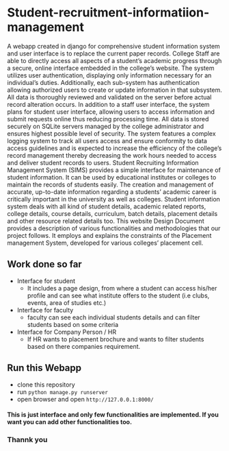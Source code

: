 # Student-recruitment-informatiion-management
A webapp created in django for comprehensive student information system and user
interface is to replace the current paper records. College Staff are able to directly access all
aspects of a student’s academic progress through a secure, online interface embedded in the
college’s website. The system utilizes user authentication, displaying only information
necessary for an individual’s duties. Additionally, each sub-system has authentication
allowing authorized users to create or update information in that subsystem. All data is
thoroughly reviewed and validated on the server before actual record alteration occurs. In
addition to a staff user interface, the system plans for student user interface, allowing users to
access information and submit requests online thus reducing processing time. All data is
stored securely on SQLite servers managed by the college administrator and ensures highest
possible level of security. The system features a complex logging system to track all users
access and ensure conformity to data access guidelines and is expected to increase the
efficiency of the college’s record management thereby decreasing the work hours needed to
access and deliver student records to users.
Student Recruiting Information Management System (SIMS) provides a simple interface for
maintenance of student information. It can be used by educational institutes or colleges to
maintain the records of students easily. The creation and management of accurate, up-to-date
information regarding a students’ academic career is critically important in the university as
well as colleges. Student information system deals with all kind of student details, academic
related reports, college details, course details, curriculum, batch details, placement details
and other resource related details too.
This website Design Document provides a description of various functionalities and
methodologies that our project follows. It employs and explains the constraints of the
Placement management System, developed for various colleges’ placement cell. 

## Work done so far
- Interface for student
    - It includes a page design, from where a student can access his/her profile and can see what institute offers to the student (i.e clubs, events, area of studies etc.)
- Interface for faculty
    - faculty can see each individual students details and can filter students based on some criteria
- Interface for Company Person / HR
    - If HR wants to placement brochure and wants to filter students based on there companies requirement.

## Run this Webapp
- clone this repository
- run `python manage.py runserver`
- open browser and open `http://127.0.0.1:8000/`

#### This is just interface and only few functionalities are implemented. If you want you can add other functionalities too.
### Thannk you
